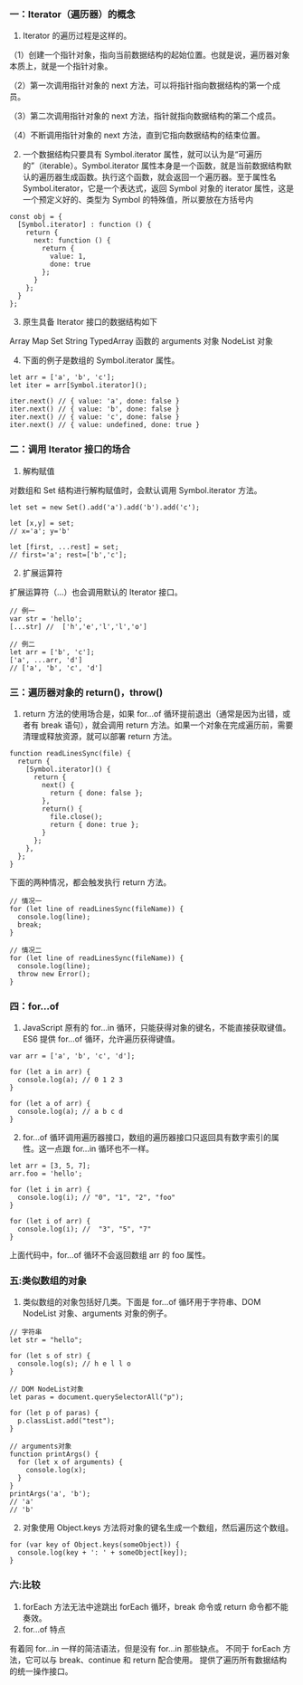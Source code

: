 ### 一：Iterator（遍历器）的概念

1. Iterator 的遍历过程是这样的。

（1）创建一个指针对象，指向当前数据结构的起始位置。也就是说，遍历器对象本质上，就是一个指针对象。

（2）第一次调用指针对象的 next 方法，可以将指针指向数据结构的第一个成员。

（3）第二次调用指针对象的 next 方法，指针就指向数据结构的第二个成员。

（4）不断调用指针对象的 next 方法，直到它指向数据结构的结束位置。

2. 一个数据结构只要具有 Symbol.iterator 属性，就可以认为是“可遍历的”（iterable）。Symbol.iterator 属性本身是一个函数，就是当前数据结构默认的遍历器生成函数。执行这个函数，就会返回一个遍历器。至于属性名 Symbol.iterator，它是一个表达式，返回 Symbol 对象的 iterator 属性，这是一个预定义好的、类型为 Symbol 的特殊值，所以要放在方括号内

```
const obj = {
  [Symbol.iterator] : function () {
    return {
      next: function () {
        return {
          value: 1,
          done: true
        };
      }
    };
  }
};
```

3. 原生具备 Iterator 接口的数据结构如下

Array
Map
Set
String
TypedArray
函数的 arguments 对象
NodeList 对象

4. 下面的例子是数组的 Symbol.iterator 属性。

```
let arr = ['a', 'b', 'c'];
let iter = arr[Symbol.iterator]();

iter.next() // { value: 'a', done: false }
iter.next() // { value: 'b', done: false }
iter.next() // { value: 'c', done: false }
iter.next() // { value: undefined, done: true }
```

### 二：调用 Iterator 接口的场合

1. 解构赋值

对数组和 Set 结构进行解构赋值时，会默认调用 Symbol.iterator 方法。

```
let set = new Set().add('a').add('b').add('c');

let [x,y] = set;
// x='a'; y='b'

let [first, ...rest] = set;
// first='a'; rest=['b','c'];
```

2. 扩展运算符

扩展运算符（...）也会调用默认的 Iterator 接口。

```
// 例一
var str = 'hello';
[...str] //  ['h','e','l','l','o']

// 例二
let arr = ['b', 'c'];
['a', ...arr, 'd']
// ['a', 'b', 'c', 'd']
```

### 三：遍历器对象的 return()，throw()

1. return 方法的使用场合是，如果 for...of 循环提前退出（通常是因为出错，或者有 break 语句），就会调用 return 方法。如果一个对象在完成遍历前，需要清理或释放资源，就可以部署 return 方法。

```
function readLinesSync(file) {
  return {
    [Symbol.iterator]() {
      return {
        next() {
          return { done: false };
        },
        return() {
          file.close();
          return { done: true };
        }
      };
    },
  };
}
```

下面的两种情况，都会触发执行 return 方法。

```
// 情况一
for (let line of readLinesSync(fileName)) {
  console.log(line);
  break;
}

// 情况二
for (let line of readLinesSync(fileName)) {
  console.log(line);
  throw new Error();
}
```

### 四：for...of

1. JavaScript 原有的 for...in 循环，只能获得对象的键名，不能直接获取键值。ES6 提供 for...of 循环，允许遍历获得键值。

```
var arr = ['a', 'b', 'c', 'd'];

for (let a in arr) {
  console.log(a); // 0 1 2 3
}

for (let a of arr) {
  console.log(a); // a b c d
}
```

2. for...of 循环调用遍历器接口，数组的遍历器接口只返回具有数字索引的属性。这一点跟 for...in 循环也不一样。

```
let arr = [3, 5, 7];
arr.foo = 'hello';

for (let i in arr) {
  console.log(i); // "0", "1", "2", "foo"
}

for (let i of arr) {
  console.log(i); //  "3", "5", "7"
}
```

上面代码中，for...of 循环不会返回数组 arr 的 foo 属性。

### 五:类似数组的对象

1. 类似数组的对象包括好几类。下面是 for...of 循环用于字符串、DOM NodeList 对象、arguments 对象的例子。

```
// 字符串
let str = "hello";

for (let s of str) {
  console.log(s); // h e l l o
}

// DOM NodeList对象
let paras = document.querySelectorAll("p");

for (let p of paras) {
  p.classList.add("test");
}

// arguments对象
function printArgs() {
  for (let x of arguments) {
    console.log(x);
  }
}
printArgs('a', 'b');
// 'a'
// 'b'
```

2. 对象使用 Object.keys 方法将对象的键名生成一个数组，然后遍历这个数组。

```
for (var key of Object.keys(someObject)) {
  console.log(key + ': ' + someObject[key]);
}
```

### 六:比较

1. forEach 方法无法中途跳出 forEach 循环，break 命令或 return 命令都不能奏效。
2. for...of 特点

有着同 for...in 一样的简洁语法，但是没有 for...in 那些缺点。
不同于 forEach 方法，它可以与 break、continue 和 return 配合使用。
提供了遍历所有数据结构的统一操作接口。
